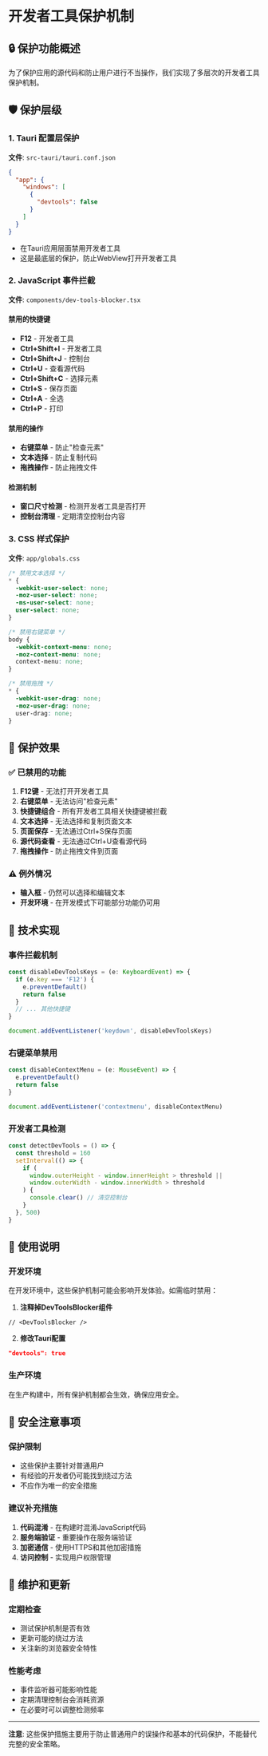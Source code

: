 # 开发者工具保护机制

## 🔒 保护功能概述

为了保护应用的源代码和防止用户进行不当操作，我们实现了多层次的开发者工具保护机制。

## 🛡️ 保护层级

### 1. Tauri 配置层保护
**文件**: `src-tauri/tauri.conf.json`
```json
{
  "app": {
    "windows": [
      {
        "devtools": false
      }
    ]
  }
}
```
- 在Tauri应用层面禁用开发者工具
- 这是最底层的保护，防止WebView打开开发者工具

### 2. JavaScript 事件拦截
**文件**: `components/dev-tools-blocker.tsx`

#### 禁用的快捷键
- **F12** - 开发者工具
- **Ctrl+Shift+I** - 开发者工具
- **Ctrl+Shift+J** - 控制台
- **Ctrl+U** - 查看源代码
- **Ctrl+Shift+C** - 选择元素
- **Ctrl+S** - 保存页面
- **Ctrl+A** - 全选
- **Ctrl+P** - 打印

#### 禁用的操作
- **右键菜单** - 防止"检查元素"
- **文本选择** - 防止复制代码
- **拖拽操作** - 防止拖拽文件

#### 检测机制
- **窗口尺寸检测** - 检测开发者工具是否打开
- **控制台清理** - 定期清空控制台内容

### 3. CSS 样式保护
**文件**: `app/globals.css`

```css
/* 禁用文本选择 */
* {
  -webkit-user-select: none;
  -moz-user-select: none;
  -ms-user-select: none;
  user-select: none;
}

/* 禁用右键菜单 */
body {
  -webkit-context-menu: none;
  -moz-context-menu: none;
  context-menu: none;
}

/* 禁用拖拽 */
* {
  -webkit-user-drag: none;
  -moz-user-drag: none;
  user-drag: none;
}
```

## 🎯 保护效果

### ✅ 已禁用的功能
1. **F12键** - 无法打开开发者工具
2. **右键菜单** - 无法访问"检查元素"
3. **快捷键组合** - 所有开发者工具相关快捷键被拦截
4. **文本选择** - 无法选择和复制页面文本
5. **页面保存** - 无法通过Ctrl+S保存页面
6. **源代码查看** - 无法通过Ctrl+U查看源代码
7. **拖拽操作** - 防止拖拽文件到页面

### ⚠️ 例外情况
- **输入框** - 仍然可以选择和编辑文本
- **开发环境** - 在开发模式下可能部分功能仍可用

## 🔧 技术实现

### 事件拦截机制
```typescript
const disableDevToolsKeys = (e: KeyboardEvent) => {
  if (e.key === 'F12') {
    e.preventDefault()
    return false
  }
  // ... 其他快捷键
}

document.addEventListener('keydown', disableDevToolsKeys)
```

### 右键菜单禁用
```typescript
const disableContextMenu = (e: MouseEvent) => {
  e.preventDefault()
  return false
}

document.addEventListener('contextmenu', disableContextMenu)
```

### 开发者工具检测
```typescript
const detectDevTools = () => {
  const threshold = 160
  setInterval(() => {
    if (
      window.outerHeight - window.innerHeight > threshold ||
      window.outerWidth - window.innerWidth > threshold
    ) {
      console.clear() // 清空控制台
    }
  }, 500)
}
```

## 📝 使用说明

### 开发环境
在开发环境中，这些保护机制可能会影响开发体验。如需临时禁用：

1. **注释掉DevToolsBlocker组件**
```tsx
// <DevToolsBlocker />
```

2. **修改Tauri配置**
```json
"devtools": true
```

### 生产环境
在生产构建中，所有保护机制都会生效，确保应用安全。

## 🚨 安全注意事项

### 保护限制
- 这些保护主要针对普通用户
- 有经验的开发者仍可能找到绕过方法
- 不应作为唯一的安全措施

### 建议补充措施
1. **代码混淆** - 在构建时混淆JavaScript代码
2. **服务端验证** - 重要操作在服务端验证
3. **加密通信** - 使用HTTPS和其他加密措施
4. **访问控制** - 实现用户权限管理

## 🔄 维护和更新

### 定期检查
- 测试保护机制是否有效
- 更新可能的绕过方法
- 关注新的浏览器安全特性

### 性能考虑
- 事件监听器可能影响性能
- 定期清理控制台会消耗资源
- 在必要时可以调整检测频率

---

**注意**: 这些保护措施主要用于防止普通用户的误操作和基本的代码保护，不能替代完整的安全策略。
